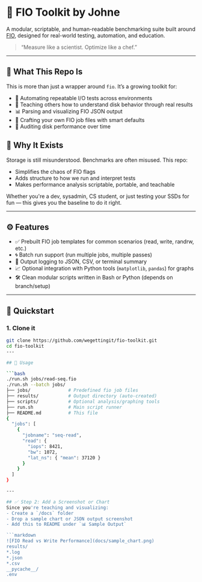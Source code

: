 # 🔧 FIO Toolkit by Johne

A modular, scriptable, and human-readable benchmarking suite built around [FIO](https://github.com/axboe/fio), designed for real-world testing, automation, and education.

> “Measure like a scientist. Optimize like a chef.”

---

## 📌 What This Repo Is

This is more than just a wrapper around `fio`. It’s a growing toolkit for:

- 🔁 Automating repeatable I/O tests across environments
- 🧪 Teaching others how to understand disk behavior through real results
- 📊 Parsing and visualizing FIO JSON output
- 🧰 Crafting your own FIO job files with smart defaults
- 🔬 Auditing disk performance over time

## 🧠 Why It Exists

Storage is still misunderstood. Benchmarks are often misused. This repo:
- Simplifies the chaos of FIO flags
- Adds structure to how we run and interpret tests
- Makes performance analysis scriptable, portable, and teachable

Whether you're a dev, sysadmin, CS student, or just testing your SSDs for fun — this gives you the baseline to do it right.

---

## ⚙️ Features

- ✅ Prebuilt FIO job templates for common scenarios (read, write, randrw, etc.)
- 🌀 Batch run support (run multiple jobs, multiple passes)
- 📄 Output logging to JSON, CSV, or terminal summary
- 📈 Optional integration with Python tools (`matplotlib`, `pandas`) for graphs
- 🛠️ Clean modular scripts written in Bash or Python (depends on branch/setup)

---

## 🚀 Quickstart

### 1. Clone it

```bash
git clone https://github.com/wegettingit/fio-toolkit.git
cd fio-toolkit
---

## 📝 Usage

```bash
./run.sh jobs/read-seq.fio
./run.sh --batch jobs/
├── jobs/              # Predefined fio job files
├── results/           # Output directory (auto-created)
├── scripts/           # Optional analysis/graphing tools
├── run.sh             # Main script runner
├── README.md          # This file
{
  "jobs": [
    {
      "jobname": "seq-read",
      "read": {
        "iops": 8421,
        "bw": 1072,
        "lat_ns": { "mean": 37120 }
      }
    }
  ]
}

---

## ✅ Step 2: Add a Screenshot or Chart
Since you're teaching and visualizing:
- Create a `/docs` folder
- Drop a sample chart or JSON output screenshot
- Add this to README under `📊 Sample Output`

```markdown
![FIO Read vs Write Performance](docs/sample_chart.png)
results/
*.log
*.json
*.csv
__pycache__/
.env

